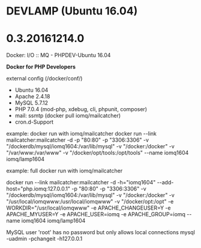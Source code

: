 # DEVLAMP (Ubuntu 16.04)
# 0.3.20161214.0

Docker: I/O :: MQ - PHPDEV-Ubuntu 16.04

**Docker for PHP Developers**

external config (/docker/conf/)

* Ubuntu 16.04
* Apache 2.4.18
* MySQL 5.7.12
* PHP 7.0.4 (mod-php, xdebug, cli, phpunit, composer)
* mail: ssmtp (docker pull iomq/mailcatcher)
* cron.d-Support


example: docker run with iomq/mailcatcher
docker run --link mailcatcher:mailcatcher -d -p "80:80" -p "3306:3306" -v "/dockerdb/mysql/iomq1604:/var/lib/mysql" -v "/docker:/docker" -v "/var/www:/var/www" -v "/docker/opt/tools:/opt/tools" --name iomq1604 iomq/lamp1604


example: full docker run with iomq/mailcatcher

docker run --link mailcatcher:mailcatcher -d -h="iomq1604" --add-host="php.iomq:127.0.0.1" -p "80:80" -p "3306:3306" -v "/dockerdb/mysql/iomq1604:/var/lib/mysql" -v "/docker:/docker" -v "/usr/local/iomqwww:/usr/local/iomqwww" -v "/docker/opt:/opt" -e WORKDIR="/usr/local/iomqwww" -e APACHE_CHANGEUSER=Y -e APACHE_MYUSER=Y -e APACHE_USER=iomq -e APACHE_GROUP=iomq --name iomq1604 iomq/lamp1604


MySQL user 'root' has no password but only allows local connections
mysql -uadmin -pchangeit -h127.0.0.1
